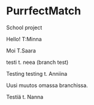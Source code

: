 # PurrfectMatch

School project

Hello! T:Minna

Moi T.Saara

testi t. neea (branch test)

Testing testing t. Anniina


Uusi muutos omassa branchissa.


Testiä t. Nanna

